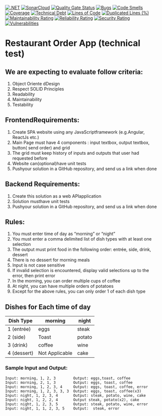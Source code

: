 [![.NET](https://github.com/matheus-vieira/restaurant-order-app-minimal-api/actions/workflows/dotnet.yml/badge.svg)](https://github.com/matheus-vieira/restaurant-order-app-minimal-api/actions/workflows/dotnet.yml)
[![SonarCloud](https://github.com/matheus-vieira/restaurant-order-app-minimal-api/actions/workflows/build.yml/badge.svg)](https://github.com/matheus-vieira/restaurant-order-app-minimal-api/actions/workflows/build.yml)
[![Quality Gate Status](https://sonarcloud.io/api/project_badges/measure?project=matheus-vieira_restaurant-order-app-minimal-api&metric=alert_status)](https://sonarcloud.io/dashboard?id=matheus-vieira_restaurant-order-app-minimal-api)
[![Bugs](https://sonarcloud.io/api/project_badges/measure?project=matheus-vieira_restaurant-order-app-minimal-api&metric=bugs)](https://sonarcloud.io/dashboard?id=matheus-vieira_restaurant-order-app-minimal-api)
[![Code Smells](https://sonarcloud.io/api/project_badges/measure?project=matheus-vieira_restaurant-order-app-minimal-api&metric=code_smells)](https://sonarcloud.io/dashboard?id=matheus-vieira_restaurant-order-app-minimal-api)
[![Coverage](https://sonarcloud.io/api/project_badges/measure?project=matheus-vieira_restaurant-order-app-minimal-api&metric=coverage)](https://sonarcloud.io/dashboard?id=matheus-vieira_restaurant-order-app-minimal-api)
[![Technical Debt](https://sonarcloud.io/api/project_badges/measure?project=matheus-vieira_restaurant-order-app-minimal-api&metric=sqale_index)](https://sonarcloud.io/dashboard?id=matheus-vieira_restaurant-order-app-minimal-api)
[![Lines of Code](https://sonarcloud.io/api/project_badges/measure?project=matheus-vieira_restaurant-order-app-minimal-api&metric=ncloc)](https://sonarcloud.io/dashboard?id=matheus-vieira_restaurant-order-app-minimal-api)
[![Duplicated Lines (%)](https://sonarcloud.io/api/project_badges/measure?project=matheus-vieira_restaurant-order-app-minimal-api&metric=duplicated_lines_density)](https://sonarcloud.io/dashboard?id=matheus-vieira_restaurant-order-app-minimal-api)
[![Maintainability Rating](https://sonarcloud.io/api/project_badges/measure?project=matheus-vieira_restaurant-order-app-minimal-api&metric=sqale_rating)](https://sonarcloud.io/dashboard?id=matheus-vieira_restaurant-order-app-minimal-api)
[![Reliability Rating](https://sonarcloud.io/api/project_badges/measure?project=matheus-vieira_restaurant-order-app-minimal-api&metric=reliability_rating)](https://sonarcloud.io/dashboard?id=matheus-vieira_restaurant-order-app-minimal-api)
[![Security Rating](https://sonarcloud.io/api/project_badges/measure?project=matheus-vieira_restaurant-order-app-minimal-api&metric=security_rating)](https://sonarcloud.io/dashboard?id=matheus-vieira_restaurant-order-app-minimal-api)
[![Vulnerabilities](https://sonarcloud.io/api/project_badges/measure?project=matheus-vieira_restaurant-order-app-minimal-api&metric=vulnerabilities)](https://sonarcloud.io/dashboard?id=matheus-vieira_restaurant-order-app-minimal-api)


# Restaurant Order App (technical test)

## We are expecting to evaluate follow criteria:

1. Object Oriente dDesign
2. Respect SOLID Principles
3. Readability
4. Maintainability
5. Testability

## FrontendRequirements:

1. Create SPA website using any JavaScriptframework (e.g.Angular, ReactJs etc.)
2. Main Page must have 4 components :  input textbox, output textbox, button( send order) and grid
3. The grid must keep history of inputs and outputs that user had requested before
4. Website can(optional)have unit tests 
5. Pushyour solution in a GitHub repository, and send us a link when done

## Backend Requirements:

1. Create this solution as a web APIapplication
2. Solution musthave unit tests
3. Pushyour solution in a GitHub repository, and send us a link when done

## Rules:

1. You must enter time of day as “morning” or “night”
2. You must enter a comma delimited list of dish types with at least one selection
3. The output must print food in the following order: entrée, side, drink, dessert
4. There is no dessert for morning meals
5. Input is not case sensitive
6. If invalid selection is encountered, display valid selections up to the error, then print error
7. In the morning, you can order multiple cups of coffee
8. At night, you can have multiple orders of potatoes
9. Except for the above rules, you can only order 1 of each dish type

## Dishes for Each time of day

| Dish Type   | morning        | night  |
|-------------|----------------|--------|
| 1 (entrée)  | eggs           | steak  |
| 2 (side)    | Toast          | potato |
| 3 (drink)   | coffee         | wine   |
| 4 (dessert) | Not Applicable | cake   |

### Sample Input and Output:

```text
Input: morning, 1, 2, 3        Output: eggs,toast, coffee
Input: morning, 2, 1, 3        Output: eggs, toast, coffee
Input: morning, 1, 2, 3, 4     Output: eggs, toast, coffee, error
Input: morning, 1, 2, 3, 3, 3  Output: eggs, toast, coffee(x3)
Input: night, 1, 2, 3, 4       Output: steak, potato, wine, cake
Input: night, 1, 2, 2, 4       Output steak, potato(x2), cake
Input: night, 1, 2, 3, 5       Output: steak, potato, wine, error
Input: night, 1, 1, 2, 3, 5    Output:  steak, error
```
